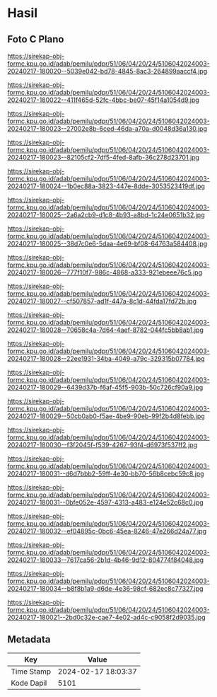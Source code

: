 # Hasil

## Foto C Plano

https://sirekap-obj-formc.kpu.go.id/adab/pemilu/pdpr/51/06/04/20/24/5106042024003-20240217-180020--5039e042-bd78-4845-8ac3-264899aaccf4.jpg

https://sirekap-obj-formc.kpu.go.id/adab/pemilu/pdpr/51/06/04/20/24/5106042024003-20240217-180022--411f465d-52fc-4bbc-be07-45f14a1054d9.jpg

https://sirekap-obj-formc.kpu.go.id/adab/pemilu/pdpr/51/06/04/20/24/5106042024003-20240217-180023--27002e8b-6ced-46da-a70a-d0048d36a130.jpg

https://sirekap-obj-formc.kpu.go.id/adab/pemilu/pdpr/51/06/04/20/24/5106042024003-20240217-180023--82105cf2-7df5-4fed-8afb-36c278d23701.jpg

https://sirekap-obj-formc.kpu.go.id/adab/pemilu/pdpr/51/06/04/20/24/5106042024003-20240217-180024--1b0ec88a-3823-447e-8dde-3053523419df.jpg

https://sirekap-obj-formc.kpu.go.id/adab/pemilu/pdpr/51/06/04/20/24/5106042024003-20240217-180025--2a6a2cb9-d1c8-4b93-a8bd-1c24e0651b32.jpg

https://sirekap-obj-formc.kpu.go.id/adab/pemilu/pdpr/51/06/04/20/24/5106042024003-20240217-180025--38d7c0e6-5daa-4e69-bf08-64763a584408.jpg

https://sirekap-obj-formc.kpu.go.id/adab/pemilu/pdpr/51/06/04/20/24/5106042024003-20240217-180026--777f10f7-986c-4868-a333-921ebeee76c5.jpg

https://sirekap-obj-formc.kpu.go.id/adab/pemilu/pdpr/51/06/04/20/24/5106042024003-20240217-180027--cf507857-ad1f-447a-8c1d-44fda17fd72b.jpg

https://sirekap-obj-formc.kpu.go.id/adab/pemilu/pdpr/51/06/04/20/24/5106042024003-20240217-180028--70658c4a-7d64-4aef-8782-044fc5bb8ab1.jpg

https://sirekap-obj-formc.kpu.go.id/adab/pemilu/pdpr/51/06/04/20/24/5106042024003-20240217-180028--22ee1931-34ba-4049-a79c-329315b07784.jpg

https://sirekap-obj-formc.kpu.go.id/adab/pemilu/pdpr/51/06/04/20/24/5106042024003-20240217-180029--6439d37b-f6af-45f5-903b-50c726cf90a9.jpg

https://sirekap-obj-formc.kpu.go.id/adab/pemilu/pdpr/51/06/04/20/24/5106042024003-20240217-180029--50cb0ab0-f5ae-4be9-90eb-99f2b4d8febb.jpg

https://sirekap-obj-formc.kpu.go.id/adab/pemilu/pdpr/51/06/04/20/24/5106042024003-20240217-180030--f3f2045f-f539-4267-93f4-d6973f537ff2.jpg

https://sirekap-obj-formc.kpu.go.id/adab/pemilu/pdpr/51/06/04/20/24/5106042024003-20240217-180031--d6d7bbb2-59ff-4e30-bb70-56b8cebc59c8.jpg

https://sirekap-obj-formc.kpu.go.id/adab/pemilu/pdpr/51/06/04/20/24/5106042024003-20240217-180031--0bfe052e-4597-4313-a483-e124e52c68c0.jpg

https://sirekap-obj-formc.kpu.go.id/adab/pemilu/pdpr/51/06/04/20/24/5106042024003-20240217-180032--ef04895c-0bc6-45ea-8246-47e266d24a77.jpg

https://sirekap-obj-formc.kpu.go.id/adab/pemilu/pdpr/51/06/04/20/24/5106042024003-20240217-180033--7617ca56-2b1d-4b46-9d12-804774f84048.jpg

https://sirekap-obj-formc.kpu.go.id/adab/pemilu/pdpr/51/06/04/20/24/5106042024003-20240217-180034--b8f8b1a9-d6de-4e36-98cf-682ec8c77327.jpg

https://sirekap-obj-formc.kpu.go.id/adab/pemilu/pdpr/51/06/04/20/24/5106042024003-20240217-180021--2bd0c32e-cae7-4e02-ad4c-c9058f2d9035.jpg


## Metadata

| Key        | Value               |
| ---------- | ------------------- |
| Time Stamp | 2024-02-17 18:03:37 |
| Kode Dapil | 5101                |



